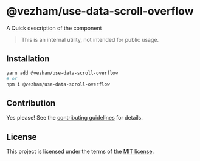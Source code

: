 # @vezham/use-data-scroll-overflow

A Quick description of the component

> This is an internal utility, not intended for public usage.

## Installation

```sh
yarn add @vezham/use-data-scroll-overflow
# or
npm i @vezham/use-data-scroll-overflow
```

## Contribution

Yes please! See the
[contributing guidelines](https://github.com/vezham/heroui/blob/master/CONTRIBUTING.md)
for details.

## License

This project is licensed under the terms of the
[MIT license](https://github.com/vezham/heroui/blob/master/LICENSE).
